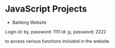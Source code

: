 # JavaScript Projects

- Banking Website

Login
id: by, password: 1111
id: jy, password: 2222

to access various functions included in the website.
